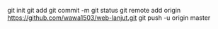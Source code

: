 git init
git add
git commit -m 
git status
git remote add origin https://github.com/wawa1503/web-lanjut.git
git push -u origin master
